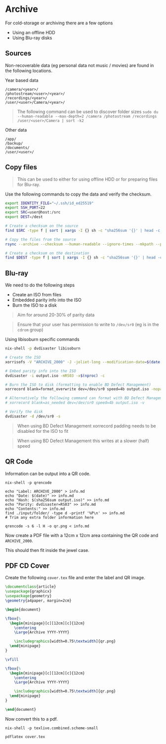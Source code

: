 <!--
SPDX-FileCopyrightText: Andrew Hayzen <ahayzen@gmail.com>

SPDX-License-Identifier: MPL-2.0
-->

# Archive

For cold-storage or archiving there are a few options

  * Using an offline HDD
  * Using Blu-ray disks

## Sources

Non-recoverable data (eg personal data not music / movies) are found in the following locations.

Year based data

```
/camera/<year>/
/photostream/<user>/<year>/
/recordings/<year>/
/user/<user>/Camera/<year>/
```

> The following command can be used to discover folder sizes `sudo du --human-readable --max-depth=2 /camera /photostream /recordings /user/<user>/Camera | sort -k2`

Other data

```
/app/
/backup/
/documents/
/user/<user>/
````

## Copy files

> This can be used to either for using offline HDD or for preparing files for Blu-ray.

Use the following commands to copy the data and verify the checksum.

```bash
export IDENTITY_FILE="~/.ssh/id_ed25519"
export SSH_PORT=22
export SRC=user@host:/src
export DEST=/dest

# Create a checksum on the source
find $SRC -type f | sort | xargs -I {} sh -c "sha256sum '{}' | head -c 64" | sha256sum

# Copy the files from the source
rsync --archive --checksum --human-readable --ignore-times --mkpath --partial --progress --rsh="ssh -i $IDENTITY_FILE -p $SSH_PORT" --rsync-path="sudo rsync" $SRC $DEST

# Create a checksum on the destination
find $DEST -type f | sort | xargs -I {} sh -c "sha256sum '{}' | head -c 64" | sha256sum
```

## Blu-ray

We need to do the following steps

  * Create an ISO from files
  * Embedded parity info into the ISO
  * Burn the ISO to a disk

> Aim for around 20-30% of parity data

> Ensure that your user has permission to write to `/dev/sr0` (eg is in the `cdrom` group)

Using libisoburn specific commands

```bash
nix-shell -p dvdisaster libisoburn

# Create the ISO
xorrisofs -V "ARCHIVE_2000" -J -joliet-long --modification-date=$(date +%Y%m%d%H%M%S%2N) -R -o output.iso /input/folder

# Embed parity info into the ISO
dvdisaster -i output.iso -mRS03 -x$(nproc) -c

# Burn the ISO to disk (formatting to enable BD Defect Management)
xorrecord blank=format_overwrite dev=/dev/sr0 speed=4b output.iso -nopad -v

# Alternatively the following command can format with BD Defect Management disabled
# xorrecord blank=as_needed dev=/dev/sr0 speed=4b output.iso -v

# Verify the disk
dvdisaster -d /dev/sr0 -s
```

> When using BD Defect Management xorrecord padding needs to be disabled for the ISO to fit

> When using BD Defect Management this writes at a slower (half) speed

## QR Code

Information can be output into a QR code.

```console
nix-shell -p qrencode

echo "Label: ARCHIVE_2000" > info.md
echo "Date: $(date)" >> info.md
echo "Hash: $(sha256sum output.iso)" >> info.md
echo "Parity: dvdisaster=RS03" >> info.md
echo "Contents:" >> info.md
find ./input/folder/ -type d -printf '%P\n' >> info.md
# Trim any extra folder information here

qrencode -s 6 -l H -o qr.png < info.md
```

Now create a PDF file with a 12cm x 12cm area containing the QR code and `ARCHIVE_2000`.

This should then fit inside the jewel case.

## PDF CD Cover

Create the following `cover.tex` file and enter the label and QR image.

```tex
\documentclass{article}
\usepackage{graphicx}
\usepackage{geometry}
\geometry{a4paper, margin=2cm}

\begin{document}

\fbox{%
  \begin{minipage}[c][12cm][c]{12cm}
    \centering
    \Large{Archive YYYY-YYYY}

    \includegraphics[width=0.75\textwidth]{qr.png}
  \end{minipage}
}

\vfill

\fbox{%
  \begin{minipage}[c][12cm][c]{12cm}
    \centering
    \Large{Archive YYYY-YYYY}

    \includegraphics[width=0.75\textwidth]{qr.png}
  \end{minipage}
}

\end{document}
```

Now convert this to a pdf.

```console
nix-shell -p texlive.combined.scheme-small

pdflatex cover.tex
```

